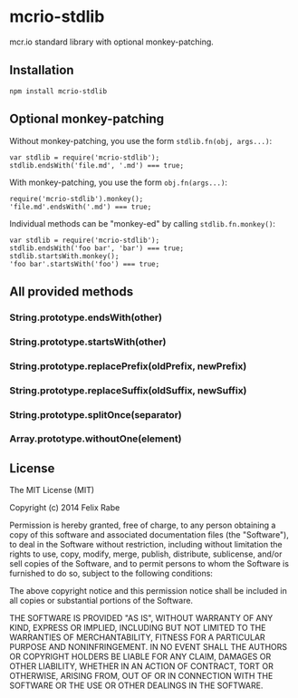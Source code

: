 mcrio-stdlib
============

mcr.io standard library with optional monkey-patching.


Installation
------------

    npm install mcrio-stdlib


Optional monkey-patching
------------------------

Without monkey-patching, you use the form `stdlib.fn(obj, args...)`:

    var stdlib = require('mcrio-stdlib');
    stdlib.endsWith('file.md', '.md') === true;

With monkey-patching, you use the form `obj.fn(args...)`:

    require('mcrio-stdlib').monkey();
    'file.md'.endsWith('.md') === true;

Individual methods can be "monkey-ed" by calling `stdlib.fn.monkey()`:

    var stdlib = require('mcrio-stdlib');
    stdlib.endsWith('foo bar', 'bar') === true;
    stdlib.startsWith.monkey();
    'foo bar'.startsWith('foo') === true;


All provided methods
--------------------

### String.prototype.endsWith(other)

### String.prototype.startsWith(other)

### String.prototype.replacePrefix(oldPrefix, newPrefix)

### String.prototype.replaceSuffix(oldSuffix, newSuffix)

### String.prototype.splitOnce(separator)

### Array.prototype.withoutOne(element)


License
-------

The MIT License (MIT)

Copyright (c) 2014 Felix Rabe

Permission is hereby granted, free of charge, to any person obtaining a copy
of this software and associated documentation files (the "Software"), to deal
in the Software without restriction, including without limitation the rights
to use, copy, modify, merge, publish, distribute, sublicense, and/or sell
copies of the Software, and to permit persons to whom the Software is
furnished to do so, subject to the following conditions:

The above copyright notice and this permission notice shall be included in
all copies or substantial portions of the Software.

THE SOFTWARE IS PROVIDED "AS IS", WITHOUT WARRANTY OF ANY KIND, EXPRESS OR
IMPLIED, INCLUDING BUT NOT LIMITED TO THE WARRANTIES OF MERCHANTABILITY,
FITNESS FOR A PARTICULAR PURPOSE AND NONINFRINGEMENT. IN NO EVENT SHALL THE
AUTHORS OR COPYRIGHT HOLDERS BE LIABLE FOR ANY CLAIM, DAMAGES OR OTHER
LIABILITY, WHETHER IN AN ACTION OF CONTRACT, TORT OR OTHERWISE, ARISING FROM,
OUT OF OR IN CONNECTION WITH THE SOFTWARE OR THE USE OR OTHER DEALINGS IN
THE SOFTWARE.
